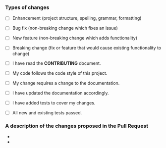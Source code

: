 ### Types of changes
<!--- What types of changes does your code introduce? Put an `x` in all the boxes that apply. -->
- [ ] Enhancement (project structure, spelling, grammar, formatting)
- [ ] Bug fix (non-breaking change which fixes an issue)
- [ ] New feature (non-breaking change which adds functionality)
- [ ] Breaking change (fix or feature that would cause existing functionality to change)
- [ ] I have read the **CONTRIBUTING** document.
- [ ] My code follows the code style of this project.
- [ ] My change requires a change to the documentation.
- [ ] I have updated the documentation accordingly.
- [ ] I have added tests to cover my changes.
- [ ] All new and existing tests passed.


### A description of the changes proposed in the Pull Request
<!--- Provide a small description of the changes. -->
- 
- 


<!-- Make sure tests pass on Travis CI. -->


